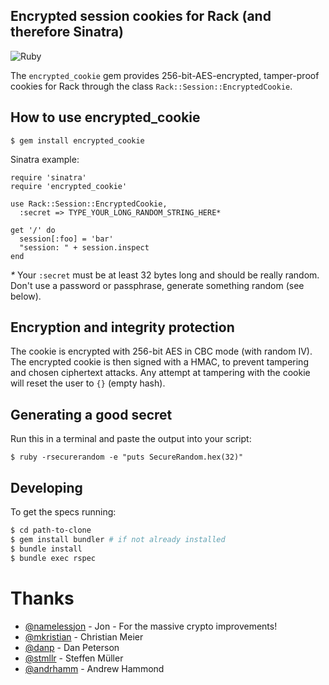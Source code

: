 ## Encrypted session cookies for Rack (and therefore Sinatra)

![Ruby](https://github.com/cvonkleist/encrypted_cookie/workflows/Ruby/badge.svg)

The `encrypted_cookie` gem provides 256-bit-AES-encrypted, tamper-proof cookies
for Rack through the class `Rack::Session::EncryptedCookie`.

## How to use encrypted\_cookie

    $ gem install encrypted_cookie

Sinatra example:

    require 'sinatra'
    require 'encrypted_cookie'
    
    use Rack::Session::EncryptedCookie,
      :secret => TYPE_YOUR_LONG_RANDOM_STRING_HERE*
    
    get '/' do
      session[:foo] = 'bar'
      "session: " + session.inspect
    end

_*_ Your `:secret` must be at least 32 bytes long and should be really random.
Don't use a password or passphrase, generate something random (see below).

## Encryption and integrity protection

The cookie is encrypted with 256-bit AES in CBC mode (with random IV).  The
encrypted cookie is then signed with a HMAC, to prevent tampering and chosen
ciphertext attacks.  Any attempt at tampering with the cookie will reset the
user to `{}` (empty hash).

## Generating a good secret

Run this in a terminal and paste the output into your script:

    $ ruby -rsecurerandom -e "puts SecureRandom.hex(32)"

## Developing

To get the specs running:

```bash
$ cd path-to-clone
$ gem install bundler # if not already installed
$ bundle install
$ bundle exec rspec
```

# Thanks

- [@namelessjon](https://github.com/namelessjon) - Jon - For the massive crypto improvements!
- [@mkristian](https://github.com/mkristian) - Christian Meier
- [@danp](https://github.com/danp) - Dan Peterson
- [@stmllr](https://github.com/stmllr) - Steffen Müller
- [@andrhamm](https://github.com/andrhamm) - Andrew Hammond
